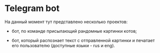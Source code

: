 # Telegram bot

На данный момент тут представлено несколько проектов:

- бот, по команде присылающий рандомные картинки котов;

- бот, который распознает текст с отправленной картинки и печатает его пользователю (доступные языки - rus и eng).
